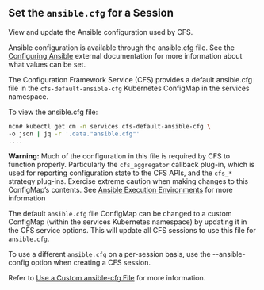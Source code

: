 ## Set the `ansible.cfg` for a Session

View and update the Ansible configuration used by CFS.

Ansible configuration is available through the ansible.cfg file. See the [Configuring Ansible](https://docs.ansible.com/ansible/latest/installation_guide/intro_configuration.html) external documentation for more information about what values can be set.

The Configuration Framework Service \(CFS\) provides a default ansible.cfg file in the `cfs-default-ansible-cfg` Kubernetes ConfigMap in the services namespace.

To view the ansible.cfg file:

```bash
ncn# kubectl get cm -n services cfs-default-ansible-cfg \
-o json | jq -r '.data."ansible.cfg"'
....
```

**Warning:** Much of the configuration in this file is required by CFS to function properly. Particularly the `cfs_aggregator` callback plug-in, which is used for reporting configuration state to the CFS APIs, and the `cfs_*` strategy plug-ins. Exercise extreme caution when making changes to this ConfigMap’s contents. See [Ansible Execution Environments](Ansible_Execution_Environments.md) for more information

The default `ansible.cfg` file ConfigMap can be changed to a custom ConfigMap \(within the services Kubernetes namespace\) by updating it in the CFS service options. This will update all CFS sessions to use this file for `ansible.cfg`.

To use a different `ansible.cfg` on a per-session basis, use the --ansible-config option when creating a CFS session.

Refer to [Use a Custom ansible-cfg File](Use_a_Custom_ansible-cfg_File.md) for more information.


